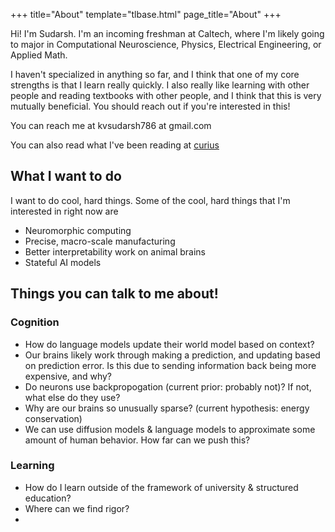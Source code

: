 +++
title="About"
template="tlbase.html"
page_title="About"
+++

Hi! I'm Sudarsh. I'm an incoming freshman at Caltech, where I'm likely going to major in Computational Neuroscience, Physics, Electrical Engineering, or Applied Math. 

I haven't specialized in anything so far, and I think that one of my core strengths is that I learn really quickly. I also really like learning with other people and reading textbooks with other people, and I think that this is very mutually beneficial. You should reach out if you're interested in this!

You can reach me at kvsudarsh786 at gmail.com

You can also read what I've been reading at [curius](https://curius.app/sudarsh-k)

## What I want to do
I want to do cool, hard things. Some of the cool, hard things that I'm interested in right now are
- Neuromorphic computing
- Precise, macro-scale manufacturing
- Better interpretability work on animal brains
- Stateful AI models

## Things you can talk to me about!

### Cognition
- How do language models update their world model based on context?
- Our brains likely work through making a prediction, and updating based on prediction error. Is this due to sending information back being more expensive, and why?
- Do neurons use backpropogation (current prior: probably not)? If not, what else do they use?
- Why are our brains so unusually sparse? (current hypothesis: energy conservation)
- We can use diffusion models & language models to approximate some amount of human behavior. How far can we push this?

### Learning
- How do I learn outside of the framework of university & structured education?
- Where can we find rigor?
- 